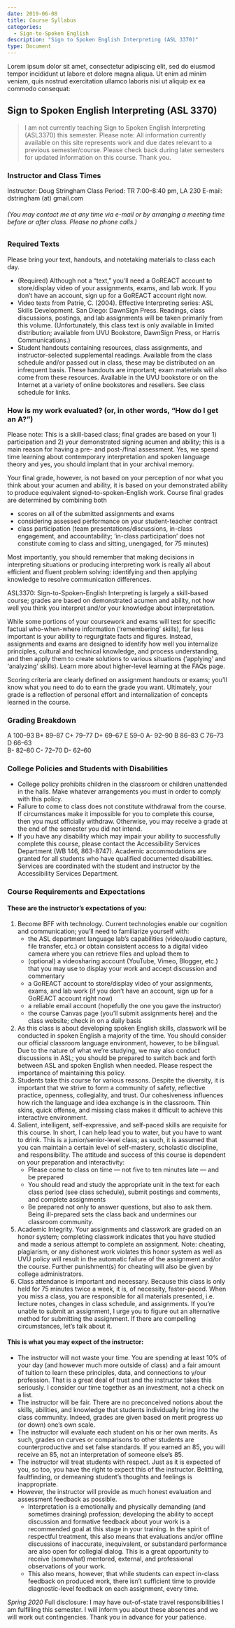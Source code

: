 ```yaml
---
date: 2019-06-08
title: Course Syllabus
categories:
  - Sign-to-Spoken English
description: "Sign to Spoken English Interpreting (ASL 3370)"
type: Document
---
```

Lorem ipsum dolor sit amet, consectetur adipiscing elit, sed do eiusmod tempor incididunt ut labore et dolore magna aliqua. Ut enim ad minim veniam, quis nostrud exercitation ullamco laboris nisi ut aliquip ex ea commodo consequat:

## Sign to Spoken English Interpreting (ASL 3370)

>I am not currently teaching Sign to Spoken English Interpreting (ASL3370) this semester. Please note: All information currently available on this site represents work and due dates relevant to a previous semester/course. Please check back during later semesters for updated information on this course. Thank you.

### Instructor and Class Times
Instructor: Doug Stringham
Class Period: TR 7:00–8:40 pm, LA 230
E-mail: dstringham (at) gmail.com
###### (You may contact me at any time via e-mail or by arranging a meeting time before or after class. Please no phone calls.)

### Required Texts
Please bring your text, handouts, and notetaking materials to class each day.
* (Required) Although not a “text,” you’ll need a GoREACT account to store/display video of your assignments, exams, and lab work. If you don’t have an account, sign up for a GoREACT account right now.
* Video texts from Patrie, C. (2004). Effective Interpreting series: ASL Skills Development. San Diego: DawnSign Press. Readings, class discussions, postings, and lab assignments will be taken primarily from this volume. (Unfortunately, this class text is only available in limited distribution; available from UVU Bookstore, DawnSign Press, or Harris Communications.)
* Student handouts containing resources, class assignments, and instructor-selected supplemental readings. Available from the class schedule and/or passed out in class, these may be distributed on an infrequent basis. These handouts are important; exam materials will also come from these resources.
Available in the UVU bookstore or on the Internet at a variety of online bookstores and resellers. See class schedule for links.

### How is my work evaluated? (or, in other words, “How do I get an A?”)
Please note: This is a skill-based class; final grades are based on your 1) participation and 2) your demonstrated signing acumen and ability; this is a main reason for having a pre- and post-/final assessment. Yes, we spend time learning about contemporary interpretation and spoken language theory and yes, you should implant that in your archival memory.

Your final grade, however, is not based on your perception of nor what you think about your acumen and ability, it is based on your demonstrated ability to produce equivalent signed-to-spoken-English work.
Course final grades are determined by combining both
* scores on all of the submitted assignments and exams
* considering assessed performance on your student-teacher contract
* class participation (team presentations/discussions, in-class engagement, and accountability; ‘in-class participation’ does not constitute coming to class and sitting, unengaged, for 75 minutes)

Most importantly, you should remember that making decisions in interpreting situations or producing interpreting work is really all about efficient and fluent problem solving: identifying and then applying knowledge to resolve communication differences.

ASL3370: Sign-to-Spoken-English Interpreting is largely a skill-based course; grades are based on demonstrated acumen and ability, not how well you think you interpret and/or your knowledge about interpretation.

While some portions of your coursework and exams will test for specific factual who-when-where information (‘remembering’ skills), far less important is your ability to regurgitate facts and figures. Instead, assignments and exams are designed to identify how well you internalize principles, cultural and technical knowledge, and process understanding, and then apply them to create solutions to various situations (‘applying’ and ‘analyzing’ skills). Learn more about higher-level learning at the FAQs page.

Scoring criteria are clearly defined on assignment handouts or exams; you’ll know what you need to do to earn the grade you want. Ultimately, your grade is a reflection of personal effort and internalization of concepts learned in the course.

### Grading Breakdown
A  100–93	B+ 89–87	C+ 79–77	D+ 69–67	E  59–0
A- 92–90	B  86–83	C  76–73	D  66–63	
B- 82–80	C- 72–70	D- 62–60	

### College Policies and Students with Disabilities
* College policy prohibits children in the classroom or children unattended in the halls. Make whatever arrangements you must in order to comply with this policy.
* Failure to come to class does not constitute withdrawal from the course. If circumstances make it impossible for you to complete this course, then you must officially withdraw. Otherwise, you may receive a grade at the end of the semester you did not intend.
* If you have any disability which may impair your ability to successfully complete this course, please contact the Accessibility Services Department (WB 146, 863-8747). Academic accommodations are granted for all students who have qualified documented disabilities. Services are coordinated with the student and instructor by the Accessibility Services Department.

### Course Requirements and Expectations
#### These are the instructor’s expectations of you:

1. Become BFF with technology. Current technologies enable our cognition and communication; you’ll need to familiarize yourself with:
	* the ASL department language lab’s capabilities (video/audio capture, file transfer, etc.) or obtain consistent access to a digital video camera where you can retrieve files and upload them to
	* (optional) a videosharing account (YouTube, Vimeo, Blogger, etc.) that you may use to display your work and accept discussion and commentary
	* a GoREACT account to store/display video of your assignments, exams, and lab work (if you don’t have an account, sign up for a GoREACT account right now)
	* a reliable email account (hopefully the one you gave the instructor)
	* the course Canvas page (you’ll submit assignments here) and the class website; check in on a daily basis
2. As this class is about developing spoken English skills, classwork will be conducted in spoken English a majority of the time. You should consider our official classroom language environment, however, to be bilingual. Due to the nature of what we’re studying, we may also conduct discussions in ASL; you should be prepared to switch back and forth between ASL and spoken English when needed. Please respect the importance of maintaining this policy.
3. Students take this course for various reasons. Despite the diversity, it is important that we strive to form a community of safety, reflective practice, openness, collegiality, and trust. Our cohesiveness influences how rich the language and idea exchange is in the classroom. Thin skins, quick offense, and missing class makes it difficult to achieve this interactive environment.
4. Salient, intelligent, self-expressive, and self-paced skills are requisite for this course. In short, I can help lead you to water, but you have to want to drink. This is a junior/senior-level class; as such, it is assumed that you can maintain a certain level of self-mastery, scholastic discipline, and responsibility. The attitude and success of this course is dependent on your preparation and interactivity:
	* Please come to class on time — not five to ten minutes late — and be prepared
	* You should read and study the appropriate unit in the text for each class period (see class schedule), submit postings and comments, and complete assignments
	* Be prepared not only to answer questions, but also to ask them. Being ill-prepared sets the class back and undermines our classroom community.
5. Academic Integrity. Your assignments and classwork are graded on an honor system; completing classwork indicates that you have studied and made a serious attempt to complete an assignment. Note: cheating, plagiarism, or any dishonest work violates this honor system as well as UVU policy will result in the automatic failure of the assignment and/or the course. Further punishment(s) for cheating will also be given by college administrators.
6. Class attendance is important and necessary. Because this class is only held for 75 minutes twice a week, it is, of necessity, faster-paced. When you miss a class, you are responsible for all materials presented, i.e. lecture notes, changes in class schedule, and assignments. If you’re unable to submit an assignment, I urge you to figure out an alternative method for submitting the assignment. If there are compelling circumstances, let’s talk about it.

#### This is what you may expect of the instructor:
* The instructor will not waste your time. You are spending at least 10% of your day (and however much more outside of class) and a fair amount of tuition to learn these principles, data, and connections to y/our profession. That is a great deal of trust and the instructor takes this seriously. I consider our time together as an investment, not a check on a list.
* The instructor will be fair. There are no preconceived notions about the skills, abilities, and knowledge that students individually bring into the class community. Indeed, grades are given based on merit progress up (or down) one’s own scale.
* The instructor will evaluate each student on his or her own merits. As such, grades on curves or comparisons to other students are counterproductive and set false standards. If you earned an 85, you will receive an 85, not an interpretation of someone else’s 85.
* The instructor will treat students with respect. Just as it is expected of you, so too, you have the right to expect this of the instructor. Belittling, faultfinding, or demeaning student’s thoughts and feelings is inappropriate.
* However, the instructor will provide as much honest evaluation and assessment feedback as possible.
	* Interpretation is a emotionally and physically demanding (and sometimes draining) profession; developing the ability to accept discussion and formative feedback about your work is a recommended goal at this stage in your training. In the spirit of respectful treatment, this also means that evaluations and/or offline discussions of inaccurate, inequivalent, or substandard performance are also open for collegial dialog. This is a great opportunity to receive (somewhat) mentored, external, and professional observations of your work.
	* This also means, however, that while students can expect in-class feedback on produced work, there isn’t sufficient time to provide diagnostic-level feedback on each assignment, every time.

*Spring 2020* Full disclosure: I may have out-of-state travel responsibilities I am fulfilling this semester. I will inform you about these absences and we will work out contingencies. Thank you in advance for your patience.